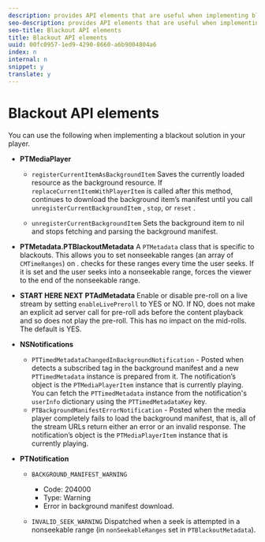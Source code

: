 ```yaml
---
description: provides API elements that are useful when implementing blackouts, including methods, metadata, and notifications.
seo-description: provides API elements that are useful when implementing blackouts, including methods, metadata, and notifications.
seo-title: Blackout API elements
title: Blackout API elements
uuid: 00fc0957-1ed9-4290-8660-a6b9004804a6
index: n
internal: n
snippet: y
translate: y
---
```


# Blackout API elements

You can use the following when implementing a blackout solution in your player. 
* **PTMediaPlayer** 
    * `registerCurrentItemAsBackgroundItem` Saves the currently loaded resource as the background resource. If `replaceCurrentItemWithPlayerItem` is called after this method,  <!-- PH element: phrases/primetime-sdk-name --> continues to download the background item’s manifest until you call `unregisterCurrentBackgroundItem` , `stop`, or `reset` . 

    * `unregisterCurrentBackgroundItem` Sets the background item to nil and stops fetching and parsing the background manifest.


* **PTMetadata.PTBlackoutMetadata** A `PTMetadata` class that is specific to blackouts. 
  This allows you to set nonseekable ranges (an array of `CMTimeRanges`) on  <!-- PH element: phrases/primetime-sdk-name --> . <!-- PH element: phrases/primetime-sdk-name --> checks for these ranges every time the user seeks. If it is set and the user seeks into a nonseekable range, <!-- PH element: phrases/primetime-sdk-name --> forces the viewer to the end of the nonseekable range.

* **START HERE NEXT** **PTAdMetadata** Enable or disable pre-roll on a live stream by setting `enableLivePreroll` to YES or NO. If NO,  <!-- PH element: phrases/primetime-sdk-name --> does not make an explicit ad server call for pre-roll ads before the content playback and so does not play the pre-roll. This has no impact on the mid-rolls. The default is YES.

* **NSNotifications** 
    * `PTTimedMetadataChangedInBackgroundNotification` - Posted when  <!-- PH element: phrases/primetime-sdk-name --> detects a subscribed tag in the background manifest and a new `PTTimedMetadata` instance is prepared from it. The notification’s object is the `PTMediaPlayerItem` instance that is currently playing. You can fetch the `PTTimedMetadata` instance from the notification's `userInfo` dictionary using the `PTTimedMetadataKey` key.
    * `PTBackgroundManifestErrorNotification` - Posted when the media player completely fails to load the background manifest, that is, all of the stream URLs return either an error or an invalid response. The notification’s object is the `PTMediaPlayerItem` instance that is currently playing.

* **PTNotification** 
    * `BACKGROUND_MANIFEST_WARNING`     
        * Code: 204000
        * Type: Warning
        * Error in background manifest download.

    * `INVALID_SEEK_WARNING` Dispatched when a seek is attempted in a nonseekable range (in `nonSeekableRanges` set in `PTBlackoutMetadata`). 



